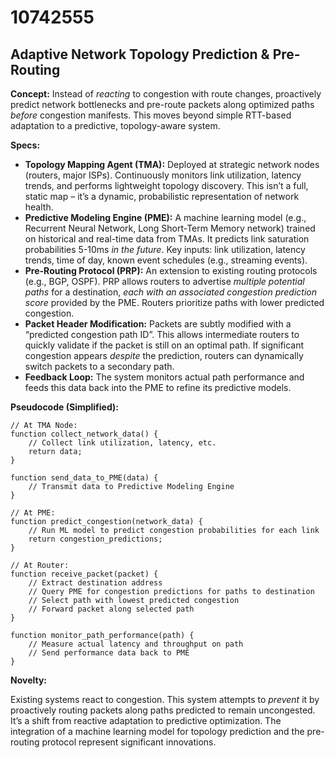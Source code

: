 # 10742555

## Adaptive Network Topology Prediction & Pre-Routing

**Concept:** Instead of *reacting* to congestion with route changes, proactively predict network bottlenecks and pre-route packets along optimized paths *before* congestion manifests. This moves beyond simple RTT-based adaptation to a predictive, topology-aware system.

**Specs:**

*   **Topology Mapping Agent (TMA):** Deployed at strategic network nodes (routers, major ISPs). Continuously monitors link utilization, latency trends, and performs lightweight topology discovery. This isn’t a full, static map – it’s a dynamic, probabilistic representation of network health.
*   **Predictive Modeling Engine (PME):**  A machine learning model (e.g., Recurrent Neural Network, Long Short-Term Memory network) trained on historical and real-time data from TMAs. It predicts link saturation probabilities 5-10ms *in the future*. Key inputs: link utilization, latency trends, time of day, known event schedules (e.g., streaming events).
*   **Pre-Routing Protocol (PRP):** An extension to existing routing protocols (e.g., BGP, OSPF).  PRP allows routers to advertise *multiple potential paths* for a destination, *each with an associated congestion prediction score* provided by the PME. Routers prioritize paths with lower predicted congestion.
*   **Packet Header Modification:**  Packets are subtly modified with a “predicted congestion path ID”. This allows intermediate routers to quickly validate if the packet is still on an optimal path. If significant congestion appears *despite* the prediction, routers can dynamically switch packets to a secondary path.
*   **Feedback Loop:** The system monitors actual path performance and feeds this data back into the PME to refine its predictive models.

**Pseudocode (Simplified):**

```
// At TMA Node:
function collect_network_data() {
    // Collect link utilization, latency, etc.
    return data;
}

function send_data_to_PME(data) {
    // Transmit data to Predictive Modeling Engine
}

// At PME:
function predict_congestion(network_data) {
    // Run ML model to predict congestion probabilities for each link
    return congestion_predictions;
}

// At Router:
function receive_packet(packet) {
    // Extract destination address
    // Query PME for congestion predictions for paths to destination
    // Select path with lowest predicted congestion
    // Forward packet along selected path
}

function monitor_path_performance(path) {
    // Measure actual latency and throughput on path
    // Send performance data back to PME
}
```

**Novelty:**

Existing systems react to congestion. This system attempts to *prevent* it by proactively routing packets along paths predicted to remain uncongested. It’s a shift from reactive adaptation to predictive optimization. The integration of a machine learning model for topology prediction and the pre-routing protocol represent significant innovations.